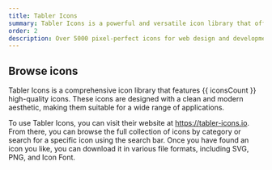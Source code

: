 ```yaml
---
title: Tabler Icons
summary: Tabler Icons is a powerful and versatile icon library that offers a huge collection of high quality icons suitable for a wide range of applications. With its clean and modern aesthetic, extensive customization options, and user-friendly website and plugins, Tabler Icons is an excellent resource for designers and developers looking to enhance their projects with high-quality icons.
order: 2
description: Over 5000 pixel-perfect icons for web design and development
---
```


## Browse icons

Tabler Icons is a comprehensive icon library that features {{ iconsCount }}  high-quality icons. These icons are designed with a clean and modern aesthetic, making them suitable for a wide range of applications.

To use Tabler Icons, you can visit their website at https://tabler-icons.io. From there, you can browse the full collection of icons by category or search for a specific icon using the search bar. Once you have found an icon you like, you can download it in various file formats, including SVG, PNG, and Icon Font.

